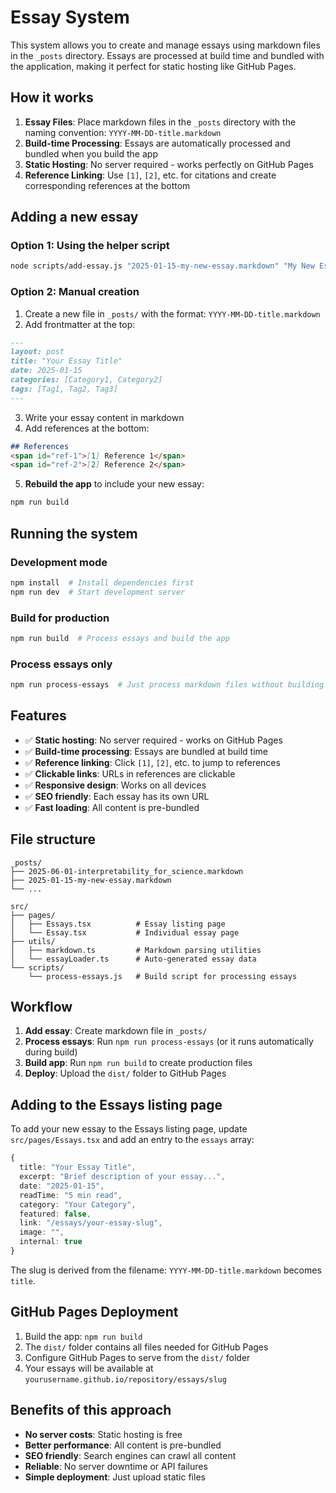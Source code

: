 # Essay System

This system allows you to create and manage essays using markdown files in the `_posts` directory. Essays are processed at build time and bundled with the application, making it perfect for static hosting like GitHub Pages.

## How it works

1. **Essay Files**: Place markdown files in the `_posts` directory with the naming convention: `YYYY-MM-DD-title.markdown`
2. **Build-time Processing**: Essays are automatically processed and bundled when you build the app
3. **Static Hosting**: No server required - works perfectly on GitHub Pages
4. **Reference Linking**: Use `[1]`, `[2]`, etc. for citations and create corresponding references at the bottom

## Adding a new essay

### Option 1: Using the helper script
```bash
node scripts/add-essay.js "2025-01-15-my-new-essay.markdown" "My New Essay" "2025-01-15" "AI" "Machine Learning"
```

### Option 2: Manual creation
1. Create a new file in `_posts/` with the format: `YYYY-MM-DD-title.markdown`
2. Add frontmatter at the top:
```markdown
---
layout: post
title: "Your Essay Title"
date: 2025-01-15
categories: [Category1, Category2]
tags: [Tag1, Tag2, Tag3]
---
```

3. Write your essay content in markdown
4. Add references at the bottom:
```markdown
## References 
<span id="ref-1">[1] Reference 1</span>
<span id="ref-2">[2] Reference 2</span>
```

5. **Rebuild the app** to include your new essay:
```bash
npm run build
```

## Running the system

### Development mode
```bash
npm install  # Install dependencies first
npm run dev  # Start development server
```

### Build for production
```bash
npm run build  # Process essays and build the app
```

### Process essays only
```bash
npm run process-essays  # Just process markdown files without building
```

## Features

- ✅ **Static hosting**: No server required - works on GitHub Pages
- ✅ **Build-time processing**: Essays are bundled at build time
- ✅ **Reference linking**: Click `[1]`, `[2]`, etc. to jump to references
- ✅ **Clickable links**: URLs in references are clickable
- ✅ **Responsive design**: Works on all devices
- ✅ **SEO friendly**: Each essay has its own URL
- ✅ **Fast loading**: All content is pre-bundled

## File structure

```
_posts/
├── 2025-06-01-interpretability_for_science.markdown
├── 2025-01-15-my-new-essay.markdown
└── ...

src/
├── pages/
│   ├── Essays.tsx          # Essay listing page
│   └── Essay.tsx           # Individual essay page
├── utils/
│   ├── markdown.ts         # Markdown parsing utilities
│   └── essayLoader.ts      # Auto-generated essay data
└── scripts/
    └── process-essays.js   # Build script for processing essays
```

## Workflow

1. **Add essay**: Create markdown file in `_posts/`
2. **Process essays**: Run `npm run process-essays` (or it runs automatically during build)
3. **Build app**: Run `npm run build` to create production files
4. **Deploy**: Upload the `dist/` folder to GitHub Pages

## Adding to the Essays listing page

To add your new essay to the Essays listing page, update `src/pages/Essays.tsx` and add an entry to the `essays` array:

```typescript
{
  title: "Your Essay Title",
  excerpt: "Brief description of your essay...",
  date: "2025-01-15",
  readTime: "5 min read",
  category: "Your Category",
  featured: false,
  link: "/essays/your-essay-slug",
  image: "",
  internal: true
}
```

The slug is derived from the filename: `YYYY-MM-DD-title.markdown` becomes `title`.

## GitHub Pages Deployment

1. Build the app: `npm run build`
2. The `dist/` folder contains all files needed for GitHub Pages
3. Configure GitHub Pages to serve from the `dist/` folder
4. Your essays will be available at `yourusername.github.io/repository/essays/slug`

## Benefits of this approach

- **No server costs**: Static hosting is free
- **Better performance**: All content is pre-bundled
- **SEO friendly**: Search engines can crawl all content
- **Reliable**: No server downtime or API failures
- **Simple deployment**: Just upload static files 